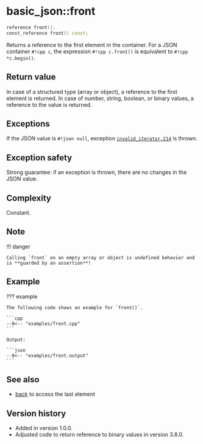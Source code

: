 # basic_json::front

```cpp
reference front();
const_reference front() const;
```

Returns a reference to the first element in the container. For a JSON container `#!cpp c`, the expression
`#!cpp c.front()` is equivalent to `#!cpp *c.begin()`.
    
## Return value

In case of a structured type (array or object), a reference to the first element is returned. In case of number, string,
boolean, or binary values, a reference to the value is returned.

## Exceptions

If the JSON value is `#!json null`, exception
[`invalid_iterator.214`](../../home/exceptions.md#jsonexceptioninvalid_iterator214) is thrown.

## Exception safety

Strong guarantee: if an exception is thrown, there are no changes in the JSON value.

## Complexity

Constant.

## Note

!!! danger

    Calling `front` on an empty array or object is undefined behavior and is **guarded by an assertion**!

## Example

??? example

    The following code shows an example for `front()`.
     
    ```cpp
    --8<-- "examples/front.cpp"
    ```
    
    Output:
    
    ```json
    --8<-- "examples/front.output"
    ```

## See also

- [back](back.md) to access the last element

## Version history

- Added in version 1.0.0.
- Adjusted code to return reference to binary values in version 3.8.0.
